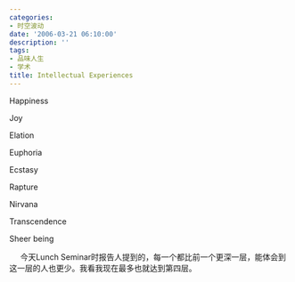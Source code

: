 ```yaml
---
categories:
- 时空波动
date: '2006-03-21 06:10:00'
description: ''
tags:
- 品味人生
- 学术
title: Intellectual Experiences
---
```

Happiness


Joy


Elation


Euphoria 


Ecstasy 


Rapture 


Nirvana 


Transcendence 


Sheer being 


     今天Lunch Seminar时报告人提到的，每一个都比前一个更深一层，能体会到这一层的人也更少。我看我现在最多也就达到第四层。

